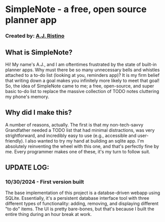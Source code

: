 # SimpleNote - a free, open source planner app

### Created by: [A.J. Ristino](https://www.linkedin.com/in/a-j-ristino-50760a228/)

## What is SimpleNote?

Hi! My name's A.J., and I am oftentimes frustrated by the state of built-in planner apps. Why must there be so many unnecessary bells and whistles attached to a to-do list (looking at you, reminders app)? It is my firm belief that writing down a goal makes you infinitely more
likely to meet that goal! So, the idea of SimpleNote came to me; a free, open-source, and super basic to-do list to replace the massive
collection of TODO notes cluttering my phone's memory.

## Why did I make this?

A number of reasons, actually. The first is that my non-tech-savvy Grandfather needed a TODO list that had minimal distractions, was very
strightforward, and incredibly easy to use (e.g., accessible and user-friendly). I also wanted to try my hand at building an sqlite app. I'm
absolutely reinventing the wheel with this one, and that's perfectly fine by me. Every programmer makes one of these, it's my turn to follow suit.

## UPDATE LOG:

### 10/30/2024 - First version built

The base implementation of this project is a databse-driven webapp using SQLite. Essentially, it's a persistent database interface tool with three
different types of functionality: adding, removing, and displaying different "to do" items. The UI is pretty bare-bones, but that's because I built the entire thing during an hour break at work.